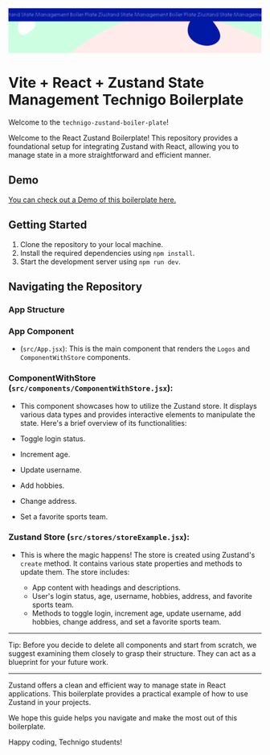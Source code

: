  <img src="/src/assets/boiler.svg" alt="Project Banner Image">

# Vite + React + Zustand State Management Technigo Boilerplate

Welcome to the `technigo-zustand-boiler-plate`!

Welcome to the React Zustand Boilerplate! This repository provides a foundational setup for integrating Zustand with React, allowing you to manage state in a more straightforward and efficient manner.

## Demo

[You can check out a Demo of this boilerplate here.](https://react-vite-zustand-boiler-plate.netlify.app/)

## Getting Started

1.  Clone the repository to your local machine.
2.  Install the required dependencies using `npm install`.
3.  Start the development server using `npm run dev`.

## Navigating the Repository

### App Structure

### App Component

- (`src/App.jsx`): This is the main component that renders the `Logos` and `ComponentWithStore` components.

### ComponentWithStore (`src/components/ComponentWithStore.jsx`):

- This component showcases how to utilize the Zustand store. It displays various data types and provides interactive elements to manipulate the state. Here's a brief overview of its functionalities:

- Toggle login status.
- Increment age.
- Update username.
- Add hobbies.
- Change address.
- Set a favorite sports team.

### Zustand Store (`src/stores/storeExample.jsx`):

- This is where the magic happens! The store is created using Zustand's `create` method. It contains various state properties and methods to update them. The store includes:

  - App content with headings and descriptions.
  - User's login status, age, username, hobbies, address, and favorite sports team.
  - Methods to toggle login, increment age, update username, add hobbies, change address, and set a favorite sports team.

---

Tip: Before you decide to delete all components and start from scratch, we suggest examining them closely to grasp their structure. They can act as a blueprint for your future work.

---

Zustand offers a clean and efficient way to manage state in React applications. This boilerplate provides a practical example of how to use Zustand in your projects.

We hope this guide helps you navigate and make the most out of this boilerplate.

Happy coding, Technigo students!
